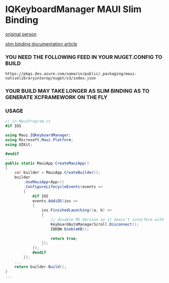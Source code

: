 # IQKeyboardManager MAUI Slim Binding

[original person](https://github.com/hackiftekhar/IQKeyboardManager)

[slim binding documentation article](https://devblogs.microsoft.com/dotnet/native-library-interop-dotnet-maui/)

### YOU NEED THE FOLLOWING FEED IN YOUR NUGET.CONFIG TO BUILD

```
https://pkgs.dev.azure.com/xamarin/public/_packaging/maui-nativelibraryinterop/nuget/v3/index.json
```

### YOUR BUILD MAY TAKE LONGER AS SLIM BINDING AS TO GENERATE XCFRAMEWORK ON THE FLY

### USAGE
```C#
// in MauiProgram.cs
#if IOS

using Maui.IQKeyboardManager;
using Microsoft.Maui.Platform;
using UIKit;

#endif
...
public static MauiApp CreateMauiApp()
{
    var builder = MauiApp.CreateBuilder();
    builder
        .UseMauiApp<App>()
        .ConfigureLifecycleEvents(events =>
        {
            #if IOS
            events.AddiOS(ios =>
            {
                ios.FinishedLaunching((a, b) =>
                { 
                    // disable MS Version so it doesn't interfere with IQKeyboardManager 
                    KeyboardAutoManagerScroll.Disconnect();
                    IQKBW.EnableKB();
                    
                    return true;
                });
            });
            #endif
        });
    ...
    return builder.Build();
}
...
```
